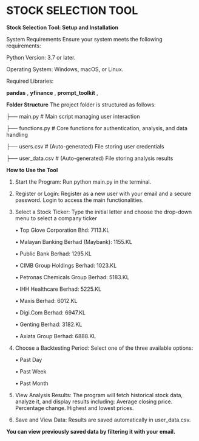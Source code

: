 # STOCK SELECTION TOOL


**Stock Selection Tool: Setup and Installation**

System Requirements
Ensure your system meets the following requirements:

Python Version: 3.7 or later.

Operating System: Windows, macOS, or Linux.

Required Libraries:

**pandas** , 
**yfinance** ,
**prompt_toolkit** ,

**Folder Structure**
The project folder is structured as follows:


├── main.py          # Main script managing user interaction

├── functions.py     # Core functions for authentication, analysis, and data handling

├── users.csv        # (Auto-generated) File storing user credentials

├── user_data.csv    # (Auto-generated) File storing analysis results


**How to Use the Tool**

1. Start the Program:
  Run python main.py in the terminal.
  
2. Register or Login:
  Register as a new user with your email and a secure password.
  Login to access the main functionalities.
  
3. Select a Stock Ticker:
  Type the initial letter and choose the drop-down menu to select a company ticker 

    •	        Top Glove Corporation Bhd: 7113.KL

    •	        Malayan Banking Berhad (Maybank): 1155.KL

    •	        Public Bank Berhad: 1295.KL

    •	        CIMB Group Holdings Berhad: 1023.KL

    •	        Petronas Chemicals Group Berhad: 5183.KL

    •	        IHH Healthcare Berhad: 5225.KL

    •	        Maxis Berhad: 6012.KL

    •	        Digi.Com Berhad: 6947.KL

    •	        Genting Berhad: 3182.KL

    •	        Axiata Group Berhad: 6888.KL

  
4. Choose a Backtesting Period:
  Select one of the three available options:

    •     Past Day

    •     Past Week

    •     Past Month
    
6. View Analysis Results:
  The program will fetch historical stock data, analyze it, and display results including:
    Average closing price.
    Percentage change.
    Highest and lowest prices.
    
7. Save and View Data:
  Results are saved automatically in user_data.csv.
  
**You can view previously saved data by filtering it with your email.**
